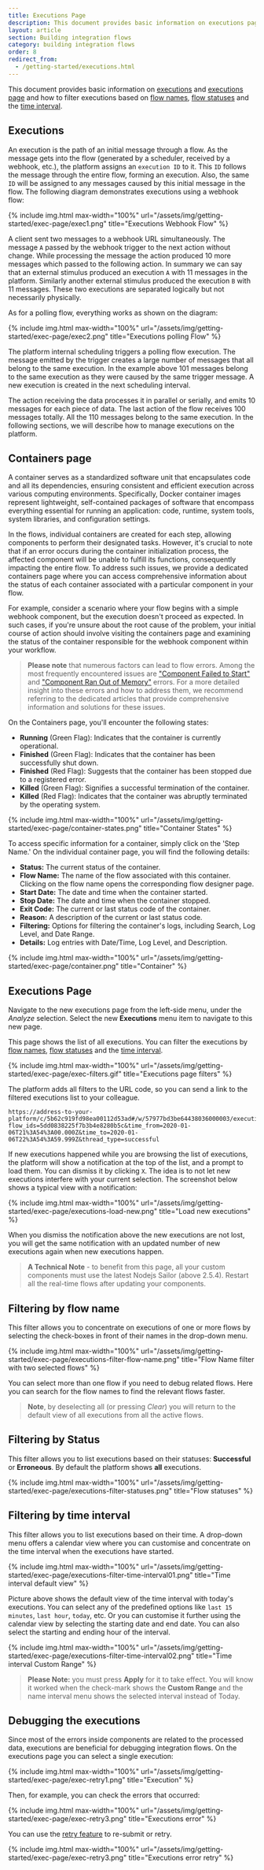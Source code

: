 ```yaml
---
title: Executions Page
description: This document provides basic information on executions page and how to filter executions based on flow names, flow statuses and the time interval.
layout: article
section: Building integration flows
category: building integration flows
order: 8
redirect_from:
  - /getting-started/executions.html
---
```


This document provides basic information on [executions](#executions) and
[executions page](#executions-page) and how to filter executions based on
[flow names](#filtering-by-flow-name), [flow statuses](#filtering-by-status)
and the [time interval](#filtering-by-time-interval).

## Executions

An execution is the path of an initial message through a flow. As the message
gets into the flow (generated by a scheduler, received by a webhook, etc.), the platform
assigns an `execution ID` to it. This `ID` follows the message through the entire flow,
forming an execution. Also, the same `ID` will be assigned to any messages caused
by this initial message in the flow. The following diagram demonstrates executions
using a webhook flow:

{% include img.html max-width="100%" url="/assets/img/getting-started/exec-page/exec1.png" title="Executions Webhook Flow" %}

A client sent two messages to a webhook URL simultaneously. The message `A`
passed by the webhook trigger to the next action without change. While processing the
message the action produced 10 more messages which passed to the following
action. In summary we can say that an external stimulus produced an execution `A`
with 11 messages in the platform. Similarly another external stimulus
produced the execution `B` with 11 messages. These two executions are separated
logically but not necessarily physically.

As for a polling flow, everything works as shown on the diagram:

{% include img.html max-width="100%" url="/assets/img/getting-started/exec-page/exec2.png" title="Executions polling Flow" %}

The platform internal scheduling triggers a polling flow execution. The message
emitted by the trigger creates a large number of messages that all belong to the same
execution. In the example above 101 messages belong to the same execution as they
were caused by the same trigger message. A new execution is created in the
next scheduling interval.

The action receiving the data processes it in parallel or serially, and emits
10 messages for each piece of data. The last action of the flow receives 100
messages totally. All the 110 messages belong to the same execution. In the following sections, we will describe how to manage executions on the platform.

## Containers page

A container serves as a standardized software unit that encapsulates code and all its dependencies, ensuring consistent and efficient execution across various computing environments. Specifically, Docker container images represent lightweight, self-contained packages of software that encompass everything essential for running an application: code, runtime, system tools, system libraries, and configuration settings.

In the flows, individual containers are created for each step, allowing components to perform their designated tasks. However, it's crucial to note that if an error occurs during the container initialization process, the affected component will be unable to fulfill its functions, consequently impacting the entire flow. To address such issues, we provide a dedicated containers page where you can access comprehensive information about the status of each container associated with a particular component in your flow.

For example, consider a scenario where your flow begins with a simple webhook component, but the execution doesn't proceed as expected. In such cases, if you're unsure about the root cause of the problem, your initial course of action should involve visiting the containers page and examining the status of the container responsible for the webhook component within your workflow.

>**Please note** that numerous factors can lead to flow errors. Among the most frequently encountered issues are ["Component Failed to Start"](/guides/platform-behavior#component-failed-to-start) and ["Component Ran Out of Memory"](/guides/platform-behavior#component-run-out-of-memory) errors.  For a more detailed insight into these errors and how to address them, we recommend referring to the dedicated articles that provide comprehensive information and solutions for these issues.

On the Containers page, you'll encounter the following states:

* **Running** (Green Flag): Indicates that the container is currently operational.
* **Finished** (Green Flag): Indicates that the container has been successfully shut down.
* **Finished** (Red Flag): Suggests that the container has been stopped due to a registered error.
* **Killed** (Green Flag): Signifies a successful termination of the container.
* **Killed** (Red Flag): Indicates that the container was abruptly terminated by the operating system.

{% include img.html max-width="100%" url="/assets/img/getting-started/exec-page/container-states.png" title="Container States" %}

To access specific information for a container, simply click on the 'Step Name.' On the individual container page, you will find the following details:

* **Status:** The current status of the container.
* **Flow Name:** The name of the flow associated with this container. Clicking on the flow name opens the corresponding flow designer page.
* **Start Date:** The date and time when the container started.
* **Stop Date:** The date and time when the container stopped.
* **Exit Code:** The current or last status code of the container.
* **Reason:** A description of the current or last status code.
* **Filtering:** Options for filtering the container's logs, including Search, Log Level, and Date Range.
* **Details:** Log entries with Date/Time, Log Level, and Description.

{% include img.html max-width="100%" url="/assets/img/getting-started/exec-page/container.png" title="Container" %}

## Executions Page

Navigate to the new executions page from the left-side menu, under the *Analyze* selection.
Select the new **Executions** menu item to navigate to this new page.

This page shows the list of all executions. You can filter the executions
by [flow names](#filtering-by-flow-name), [flow statuses](#filtering-by-status)
and the [time interval](#filtering-by-time-interval).

{% include img.html max-width="100%" url="/assets/img/getting-started/exec-page/exec-filters.gif" title="Executions page filters" %}

The platform adds all filters to the URL code, so you can send a link to the filtered
executions list to your colleague.

```
https://address-to-your-platform/c/5b62c919fd98ea00112d53ad#/w/57977bd3be64438036000003/executions?flow_ids=5dd0838225f7b3b4e8280b5c&time_from=2020-01-06T21%3A54%3A00.000Z&time_to=2020-01-06T22%3A54%3A59.999Z&thread_type=successful
```

If new executions happened while you are browsing the list of executions, the platform
will show a notification at the top of the list, and a prompt to load them. You can dismiss
it by clicking `X`. The idea is to not let new executions interfere with
your current selection. The screenshot below shows a typical view with a notification:

{% include img.html max-width="100%" url="/assets/img/getting-started/exec-page/executions-load-new.png" title="Load new executions" %}

When you dismiss the notification above the new executions are not lost, you will
get the same notification with an updated number of new executions again when new
executions happen.

> **A Technical Note** - to benefit from this page, all your custom components
> must use the latest Nodejs Sailor (above 2.5.4). Restart all the
> real-time flows after updating your components.

## Filtering by flow name

This filter allows you to concentrate on executions of one or more flows by selecting
the check-boxes in front of their names in the drop-down menu.

{% include img.html max-width="100%" url="/assets/img/getting-started/exec-page/executions-filter-flow-name.png" title="Flow Name filter with two selected flows" %}

You can select more than one flow if you need to debug related flows.
Here you can search for the flow names to find the relevant flows faster.

> **Note**, by deselecting all (or pressing *Clear*) you will return to the default
> view of all executions from all the active flows.

## Filtering by Status

This filter allows you to list executions based on their statuses:
**Successful** or **Erroneous**. By default the platform shows **all** executions.

{% include img.html max-width="100%" url="/assets/img/getting-started/exec-page/executions-filter-statuses.png" title="Flow statuses" %}

## Filtering by time interval

This filter allows you to list executions based on their time. A drop-down menu
offers a calendar view where you can customise and concentrate on the time interval
when the executions have started.

{% include img.html max-width="100%" url="/assets/img/getting-started/exec-page/executions-filter-time-interval01.png" title="Time interval default view" %}

Picture above shows the default view of the time interval with today's executions.
You can select any of the predefined options like `last 15 minutes`, `last hour`,
`today`, etc. Or you can customise it further using the calendar view by selecting
the starting date and end date. You can also select the starting and ending hour
of the interval.

{% include img.html max-width="100%" url="/assets/img/getting-started/exec-page/executions-filter-time-interval02.png" title="Time interval Custom Range" %}

> **Please Note:** you must press **Apply** for it to take effect. You will know it worked
> when the check-mark shows the **Custom Range** and the name interval menu shows
> the selected interval instead of Today.

## Debugging the executions

Since most of the errors inside components are related to the processed data, executions
are beneficial for debugging integration flows. On the executions page you can
select a single execution:

{% include img.html max-width="100%" url="/assets/img/getting-started/exec-page/exec-retry1.png" title="Execution" %}

Then, for example, you can check the errors that occurred:

{% include img.html max-width="100%" url="/assets/img/getting-started/exec-page/exec-retry3.png" title="Executions error" %}

You can use the [retry feature](/developers/error-retry) to re-submit or retry.

{% include img.html max-width="100%" url="/assets/img/getting-started/exec-page/exec-retry3.png" title="Executions error retry" %}
